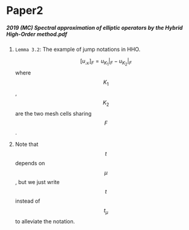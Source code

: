 # Paper2

##### 2019 \(MC\) Spectral approximation of elliptic operators by the Hybrid High-Order method.pdf

1. `Lemma 3.2`: The example of jump notations in HHO.

   $$[u_{\mathcal{K}}]_F= u_{K_1}|_F - u_{K_2}|_F$$ where $$K_1$$, $$K_2$$ are the two mesh cells sharing $$F$$.

2. Note that $$t$$ depends on $$\mu$$, but we just write $$t$$ instead of $$t_\mu$$ to alleviate the notation.



